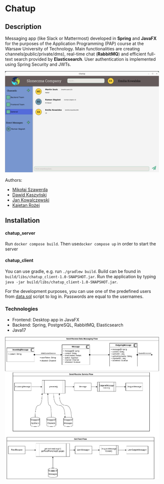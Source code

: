 # Chatup

## Description
Messaging app (like Slack or Mattermost) developed in <b>Spring</b> and <b>JavaFX</b> for the purposes of the Application Programming (PAP) course at the Warsaw University of Technology. Main functionalities are creating channels(public/private/dms), real-time chat (<b>RabbitMQ</b>) and efficient full-text search provided by <b>Elasticsearch</b>. User authentication is implemented using Spring Security and JWTs. 

![](docs/img/home.png)

Authors:
- [Mikołaj Szawerda](https://github.com/MikolajSzawerda)
- [Dawid Kaszyński](https://github.com/dawidkasz)
- [Jan Kowalczewski](https://github.com/jkowalc)
- [Kajetan Rożej](https://github.com/Kajotello)

## Installation
#### chatup_server
Run `docker compose build`. Then use`docker compose up` in order to start the server

#### chatup_client
You can use gradle, e.g. run `./gradlew build`.
Build can be found in `build/libs/chatup_client-1.0-SNAPSHOT.jar`.
Run the application by typing `java -jar build/libs/chatup_client-1.0-SNAPSHOT.jar`.

For the development purposes, you can use one of the predefined users 
from [data.sql](chatup_server/src/main/resources/data.sql) script to log in. 
Passwords are equal to the usernames.

### Technologies
- Frontend: Desktop app in JavaFX
- Backend: Spring, PostgreSQL, RabbitMQ, Elasticsearch
- Java17

![](docs/img/chart.png)
